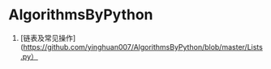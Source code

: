 # AlgorithmsByPython
1. [链表及常见操作](https://github.com/yinghuan007/AlgorithmsByPython/blob/master/Lists.py）
